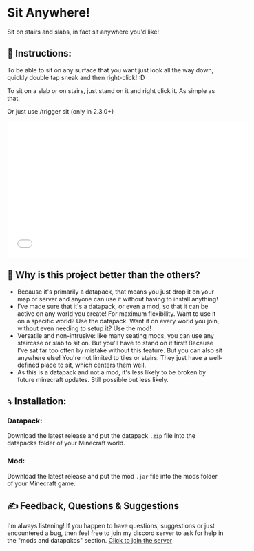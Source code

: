 # Sit Anywhere!
Sit on stairs and slabs, in fact sit anywhere you'd like!

## 📖 Instructions:
To be able to sit on any surface that you want just look all the way down, quickly double tap sneak and then right-click! :D

To sit on a slab or on stairs, just stand on it and right click it. As simple as that.

Or just use /trigger sit (only in 2.3.0+)

<iframe width="560" height="315" src="[https://www.youtube.com/embed/video-id](https://www.youtube.com/embed/BWtH6_-mDMw?si=AJPLYbOrlK8Yemnn)" frameborder="0" allow="accelerometer; autoplay; clipboard-write; encrypted-media; gyroscope; picture-in-picture" allowfullscreen></iframe>

## 🤔 Why is this project better than the others?
- Because it's primarily a datapack, that means you just drop it on your map or server and anyone can use it without having to install anything!
- I've made sure that it's a datapack, or even a mod, so that it can be active on any world you create! For maximum flexibility. Want to use it on a specific world? Use the datapack. Want it on every world you join, without even needing to setup it? Use the mod!
- Versatile and non-intrusive: like many seating mods, you can use any staircase or slab to sit on. But you'll have to stand on it first! Because I've sat far too often by mistake without this feature. But you can also sit anywhere else! You're not limited to tiles or stairs. They just have a well-defined place to sit, which centers them well.
 - As this is a datapack and not a mod, it's less likely to be broken by future minecraft updates. Still possible but less likely.

## ⤵️ Installation:
### Datapack:
Download the latest release and put the datapack  `.zip` file into the datapacks folder of your Minecraft world.
### Mod:
Download the latest release and put the mod  `.jar` file into the mods folder of your Minecraft game.

## ✍️ Feedback, Questions & Suggestions
I'm always listening! If you happen to have questions, suggestions or just encountered a bug, then feel free to join my discord server to ask for help in the "mods and datapakcs" section. [Click to join the server](https://discord.gg/kwzQWS4)

